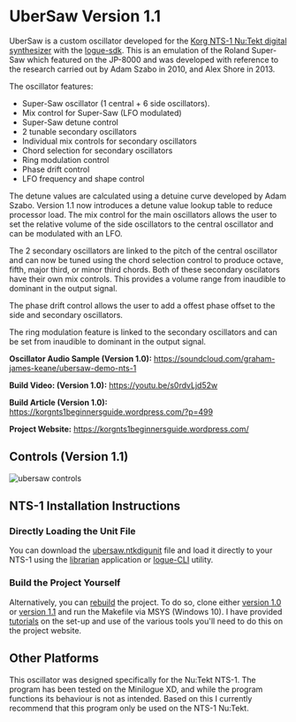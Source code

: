 # UberSaw Version 1.1
UberSaw is a custom oscillator developed for the [Korg NTS-1 Nu:Tekt digital synthesizer](https://www.korg.com/us/products/dj/nts_1/) with the [logue-sdk](https://github.com/korginc/logue-sdk). This is an emulation of the Roland Super-Saw which featured on the JP-8000 and was developed with reference to the research carried out by Adam Szabo in 2010, and Alex Shore in 2013.

The oscillator features:
- Super-Saw oscillator (1 central + 6 side oscillators).
- Mix control for Super-Saw (LFO modulated)
- Super-Saw detune control
- 2 tunable secondary oscillators
- Individual mix controls for secondary oscillators
- Chord selection for secondary oscillators
- Ring modulation control
- Phase drift control
- LFO frequency and shape control

The detune values are calculated using a detuine curve developed by Adam Szabo. Version 1.1 now introduces a detune value lookup table to reduce processor load. The mix control for the main oscillators allows the user to set the relative volume of the side oscillators to the central oscillator and can be modulated with an LFO.

The 2 secondary oscillators are linked to the pitch of the central oscillator and can now be tuned using the chord selection control to produce octave, fifth, major third, or minor third chords. Both of these secondary oscilators have their own mix controls. This provides a volume range from inaudible to dominant in the output signal. 

The phase drift control allows the user to add a offest phase offset to the side and secondary oscillators.

The ring modulation feature is linked to the secondary oscillators and can be set from inaudible to dominant in the output signal.


**Oscillator Audio Sample (Version 1.0):**
https://soundcloud.com/graham-james-keane/ubersaw-demo-nts-1

**Build Video: (Version 1.0):**
https://youtu.be/s0rdvLjd52w

**Build Article (Version 1.0):**
https://korgnts1beginnersguide.wordpress.com/?p=499

**Project Website:**
https://korgnts1beginnersguide.wordpress.com/

## Controls (Version 1.1)

![ubersaw controls](https://user-images.githubusercontent.com/40239414/126343237-40fc2843-9fc3-4291-b6ff-8fc86e0a1dd1.png)


## NTS-1 Installation Instructions 

### Directly Loading the Unit File
You can download the [ubersaw.ntkdigunit](https://github.com/GrahamJamesKeane/UberSaw/blob/main/ubersaw_v1.1/ubersaw.ntkdigunit) file and load it directly to your NTS-1 using the [librarian](https://korgnts1beginnersguide.wordpress.com/2021/07/06/compiling-and-loading-our-first-custom-project-the-waves-demo/2/) application or [logue-CLI](https://korgnts1beginnersguide.wordpress.com/2021/07/06/compiling-and-loading-our-first-custom-project-the-waves-demo/3/) utility.

### Build the Project Yourself
Alternatively, you can [rebuild](https://korgnts1beginnersguide.wordpress.com/2021/07/06/compiling-and-loading-our-first-custom-project-the-waves-demo/) the project. To do so, clone either [version 1.0](https://github.com/GrahamJamesKeane/UberSaw/tree/main/ubersaw_v1.0) or [version 1.1](https://github.com/GrahamJamesKeane/UberSaw/tree/main/ubersaw_v1.1) and run the Makefile via MSYS (Windows 10). I have provided [tutorials](https://korgnts1beginnersguide.wordpress.com/setting-up-the-development-environment/) on the set-up and use of the various tools you'll need to do this on the project website.

## Other Platforms
This oscillator was designed specifically for the Nu:Tekt NTS-1. The program has been tested on the Minilogue XD, and while the program functions its behaviour is not as intended. Based on this I currently recommend that this program only be used on the NTS-1 Nu:Tekt.
